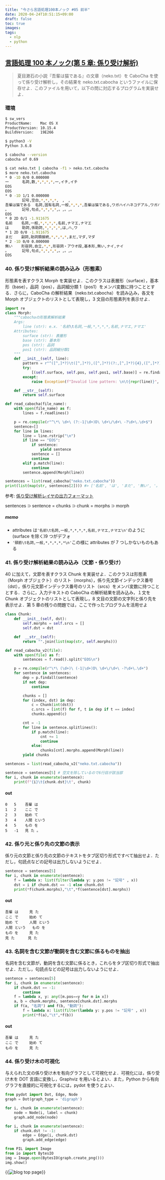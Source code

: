 ```yaml
---
title: "今さら言語処理100本ノック #05 前半"
date: 2020-04-24T10:51:15+09:00
draft: false
toc: true
images:
tags:
  - nlp
  - python
---
```


## [言語処理 100 本ノック(第 5 章: 係り受け解析)](https://nlp100.github.io/ja/ch05.html)

> 夏目漱石の小説『吾輩は猫である』の文章（neko.txt）を CaboCha を使って係り受け解析し，その結果を neko.txt.cabocha というファイルに保存せよ．このファイルを用いて，以下の問に対応するプログラムを実装せよ．

### 環境

```bash
$ sw_vers
ProductName:    Mac OS X
ProductVersion: 10.15.4
BuildVersion:   19E266

$ python3 -V
Python 3.6.8

$ cabocha --version
cabocha of 0.69
```

```bash
$ cat neko.txt | cabocha -f1 > neko.txt.cabocha
$ more neko.txt.cabocha
* 0 -1D 0/0 0.000000
一      名詞,数,*,*,*,*,一,イチ,イチ
EOS
EOS
* 0 -1D 1/1 0.000000
　      記号,空白,*,*,*,*,　,　,　
吾輩は猫である  名詞,固有名詞,一般,*,*,*,吾輩は猫である,ワガハイハネコデアル,ワガハイワネコデアル
。      記号,句点,*,*,*,*,。,。,。
EOS
* 0 2D 0/1 -1.911675
名前    名詞,一般,*,*,*,*,名前,ナマエ,ナマエ
は      助詞,係助詞,*,*,*,*,は,ハ,ワ
* 1 2D 0/0 -1.911675
まだ    副詞,助詞類接続,*,*,*,*,まだ,マダ,マダ
* 2 -1D 0/0 0.000000
無い    形容詞,自立,*,*,形容詞・アウオ段,基本形,無い,ナイ,ナイ
。      記号,句点,*,*,*,*,。,。,。
EOS
```

### 40. 係り受け解析結果の読み込み（形態素）

形態素を表すクラス Morph を実装せよ．このクラスは表層形（surface），基本形（base），品詞（pos），品詞細分類 1（pos1）をメンバ変数に持つこととする．さらに，CaboCha の解析結果（neko.txt.cabocha）を読み込み，各文を Morph オブジェクトのリストとして表現し，3 文目の形態素列を表示せよ．

```python
import re
class Morph:
    """cabochaの形態素解析結果
    Args:
        line (str): e.x. '名前\t名詞,一般,*,*,*,*,名前,ナマエ,ナマエ'
    Attributes:
        surface (str): 表層形
        base (str): 基本形
        pos (str): 品詞
        pos1 (str): 品詞細分類1
    """
    def __init__(self, line):
        pattern = r"^([^,]*?)\t([^,]*?),([^,]*?)(?:,[^,]*?){4},([^,]*?)(?:(?:,[^,]*?){2})?$"
        try:
            [(self.surface, self.pos, self.pos1, self.base)] = re.findall(pattern, line)
        except:
            raise Exception(f"Invalid line pattern: \n\t{repr(line)}", )

    def __str__(self):
        return self.surface

def read_cabocha(file_name):
    with open(file_name) as f:
        lines = f.readlines()

    p = re.compile(r"^\*\ \d+\ (?:-1|\d+)D\ \d+\/\d+\ -?\d+\.\d+$")
    sentence=[]
    for line in lines:
        line = line.rstrip("\n")
        if line == "EOS":
            if sentence:
                yield sentence
            sentence = []
            continue
        elif p.match(line):
            continue
        sentence.append(Morph(line))

sentences = list(read_cabocha("neko.txt.cabocha"))
print(list(map(str, sentences[2]))) #> ['名前', 'は', 'まだ', '無い', '。']
```

参考: [係り受け解析レイヤの出力フォーマット](http://taku910.github.io/cabocha/)

sentences ⊃ sentence = chunks ⊃ chunk = morphs ⊃ morph

##### memo

- attributes は`'名前\t名詞,一般,*,*,*,*,名前,ナマエ,ナマエ\n'`のように(surface を除く)9 つがデフォ
- `'頸筋\t名詞,一般,*,*,*,*,*\n'`この様に attributes が 7 つしかないものもある

### 41. 係り受け解析結果の読み込み（文節・係り受け）

40 に加えて，文節を表すクラス Chunk を実装せよ．このクラスは形態素（Morph オブジェクト）のリスト（morphs），係り先文節インデックス番号（dst），係り元文節インデックス番号のリスト（srcs）をメンバ変数に持つこととする．さらに，入力テキストの CaboCha の解析結果を読み込み，１文を Chunk オブジェクトのリストとして表現し，8 文目の文節の文字列と係り先を表示せよ．第 5 章の残りの問題では，ここで作ったプログラムを活用せよ

```python
class Chunk:
    def __init__(self, dst):
        self.morphs = self.srcs = []
        self.dst = dst

    def  __str__(self):
        return "".join(list(map(str, self.morphs)))

def read_cabocha_v2(file):
    with open(file) as f:
        sentences = f.read().split("EOS\n")

    p = re.compile(r"\*\ (\d+)\ (-1|\d+)D\ \d+\/\d+\ -?\d+\.\d+")
    for sentence in sentences:
        dep = p.findall(sentence)
        if not dep:
            continue

        chunks = []
        for (index, dst) in dep:
            c = Chunk(int(dst))
            c.srcs = [int(f) for f, t in dep if t == index]
            chunks.append(c)

        cnt = -1
        for line in sentence.splitlines():
            if p.match(line):
                cnt += 1
                continue
            else:
                chunks[cnt].morphs.append(Morph(line))
        yield chunks

sentences = list(read_cabocha_v2("neko.txt.cabocha"))
```

```python
sentence = sentences[5] # 空文を除しているので6行目が該当部
for i, chunk in enumerate(sentence):
    print(f"{i}\t{chunk.dst}\t", chunk)
```

#### out

```
0	5	 吾輩 は
1	2	 ここ で
2	3	 始め て
3	4	 人間 という
4	5	 もの を
5	-1	 見 た 。
```

### 42. 係り元と係り先の文節の表示

係り元の文節と係り先の文節のテキストをタブ区切り形式ですべて抽出せよ．ただし，句読点などの記号は出力しないようにせよ．

```python
sentence = sentences[5]
for i, chunk in enumerate(sentence):
    f = lambda x: list(filter(lambda y: y.pos != "記号" , x))
    dst = i if chunk.dst == -1 else chunk.dst
    print(*f(chunk.morphs),"\t",*f(sentence[dst].morphs))
```

#### out

```
吾輩 は 	 見 た
ここ で 	 始め て
始め て 	 人間 という
人間 という 	 もの を
もの を 	 見 た
見 た 	 見 た
```

### 43. 名詞を含む文節が動詞を含む文節に係るものを抽出

名詞を含む文節が，動詞を含む文節に係るとき，これらをタブ区切り形式で抽出せよ．ただし，句読点などの記号は出力しないようにせよ．

```python
sentence = sentences[5]
for i, chunk in enumerate(sentence):
    if chunk.dst == -1:
        continue
    f = lambda x, y: any([m.pos==y for m in x])
    a, b = chunk.morphs, sentence[chunk.dst].morphs
    if f(a, "名詞") and f(b, "動詞"):
        f = lambda x: list(filter(lambda y: y.pos != "記号" , x))
        print(*f(a),"\t",*f(b))
```

#### out

```
吾輩 は 	 見 た
ここ で 	 始め て
もの を 	 見 た
```

### 44. 係り受け木の可視化

与えられた文の係り受け木を有向グラフとして可視化せよ．可視化には，係り受け木を DOT 言語に変換し，Graphviz を用いるとよい．また，Python から有向グラフを直接的に可視化するには，pydot を使うとよい．

```python
from pydot import Dot, Edge, Node
graph = Dot(graph_type = 'digraph')

for i, chunk in enumerate(sentence):
    node = Node(i, label = chunk)
    graph.add_node(node)

for i, chunk in enumerate(sentence):
    if chunk.dst != -1:
        edge = Edge(i, chunk.dst)
        graph.add_edge(edge)

from PIL import Image
from io import BytesIO
img = Image.open(BytesIO(graph.create_png()))
img.show()
```
{{<image src="https://i.imgur.com/HnpGEwK.png" alt="blog top page" position="center">}}
